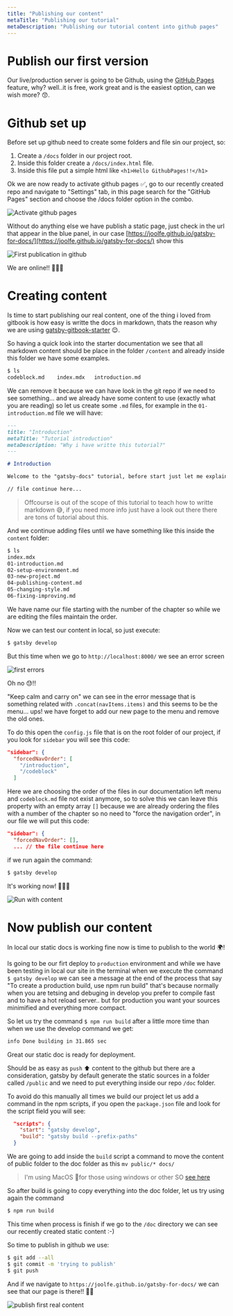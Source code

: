 ```yaml
---
title: "Publishing our content"
metaTitle: "Publishing our tutorial"
metaDescription: "Publishing our tutorial content into github pages"
---
```


# Publish our first version

Our live/production server is going to be Github, using the [GitHub Pages](https://pages.github.com/) feature, why? well..it is free, work great and is the easiest option, can we wish more? 😙.

# Github set up

Before set up github need to create some folders and file sin our project, so:
   1. Create a `/docs` folder in our project root.
   2. Inside this folder create a `/docs/index.html` file.
   3. Inside this file put a simple html like `<h1>Hello GithubPages!!</h1>`

Ok we are now ready to activate github pages ✅, go to our recently created repo and navigate to "Settings" tab, in this page search for the "GitHub Pages" section and choose the /docs folder option in the combo.

![Activate github pages](doc-img/activate-git-pages.png)

Without do anything else we have publish a static page, just check in the url that appear in the blue panel, in our case [https://joolfe.github.io/gatsby-for-docs/](https://joolfe.github.io/gatsby-for-docs/) show this

![First publication in github](doc-img/first-publish.png)

We are online!! 🎉🎉🎉

# Creating content

Is time to start publishing our real content, one of the thing i loved from gitbook is how easy  is writte the docs in markdown, thats the reason why we are using [gatsby-gitbook-starter](https://www.gatsbyjs.org/starters/hasura/gatsby-gitbook-starter/) 😌.

So having a quick look into the starter documentation we see that all markdown content should be place in the folder `/content` and already inside this folder we have some examples.

```bash
$ ls
codeblock.md	index.mdx	introduction.md
```

We can remove it because we can have look in the git repo if we need to see something... and we already have some content to use (exactly what you are reading) so let us create some `.md` files, for example in the `01-introduction.md` file we will have:

```md
---
title: "Introduction"
metaTitle: "Tutorial introduction"
metaDescription: "Why i have writte this tutorial?"
---

# Introduction

Welcome to the "gatsby-docs" tutorial, before start just let me explain the motivation to create this tutorial...

// file continue here...

```

> Offcourse is out of the scope of this tutorial to teach how to writte markdown 😅, if you need more info just have a look out there there are tons of tutorial about this.

And we continue adding files until we have something like this inside the `content` folder: 

```bash
$ ls
index.mdx
01-introduction.md
02-setup-environment.md
03-new-project.md		
04-publishing-content.md
05-changing-style.md
06-fixing-improving.md
```

We have name our file starting with the number of the chapter so while we are editing the files maintain the order.

Now we can test our content in local, so just execute:

```bash
$ gatsby develop
```

But this time when we go to `http://localhost:8000/` we see an error screen

![first errors](doc-img/first-errors.png)

Oh no 😓!!

"Keep calm and carry on" we can see in the error message that is something related with `.concat(navItems.items)` and this seems to be the menu... ups! we have forget to add our new page to the menu and remove the old ones.

To do this open the `config.js` file that is on the root folder of our project, if you look for `sidebar` you will see this code:

```json
"sidebar": {
  "forcedNavOrder": [
    "/introduction",
    "/codeblock"
  ]
```

Here we are choosing the order of the files in our documentation left menu and `codeblock.md` file not exist anymore, so to solve this we can leave this property with an empty array `[]` because we are already ordering the files with a number of the chapter so no need to "force the navigation order", in our file we will put this code:

```json
"sidebar": {
  "forcedNavOrder": [],
  ... // the file continue here
```

if we run again the command:

```bash
$ gatsby develop
```

It's working now!  👏👏👏 

![Run with content](doc-img/run-with.content.png)

# Now publish our content

In local our static docs is working fine now is time to publish to the world 🌍!

Is going to be our firt deploy to `production` environment and while we have been testing in local our site in the terminal when we execute the command `$ gatsby develop` we can see a message at the end of the process that say "To create a production build, use npm run build" that's because normally when you are tetsing and debuging in develop you prefer to compile fast and to have a hot reload server.. but for production you want your sources minimified and everything more compact.

So let us try the command `$ npm run build` after a little more time than when we use the develop command we get:

```bash
info Done building in 31.865 sec
```

Great our static doc is ready for deployment.

Should be as easy as `push`  ⬆️ content to the github but there are a consideration, gatsby by default generate the static sources in a folder called `/public` and we need to put everything inside our repo `/doc` folder. 

To avoid do this manually all times we build our project let us add a command in the npm scripts, if you open the `package.json` file and look for the script field you will see:

```json
  "scripts": {
    "start": "gatsby develop",
    "build": "gatsby build --prefix-paths"
  }
```

We are going to add inside the `build` script a command to move the content of public folder to the doc folder as this `mv public/* docs/`

> I'm using MacOS 🍎for those using windows or other SO [see here](https://www.computerhope.com/issues/ch001476.htm)

So after build is going to copy everything into the doc folder, let us try  using again the command

```bash
$ npm run build
```

This time when process is finish if we go to the `/doc` directory we can see our recently created static content :-)

So time to publish in github we use:

```bash
$ git add --all 
$ git commit -m 'trying to publish'
$ git push
```

And if we navigate to `https://joolfe.github.io/gatsby-for-docs/` we can see that our page is there!! 🎉🎊

![publish first real content](doc-img/publish-content.png)
